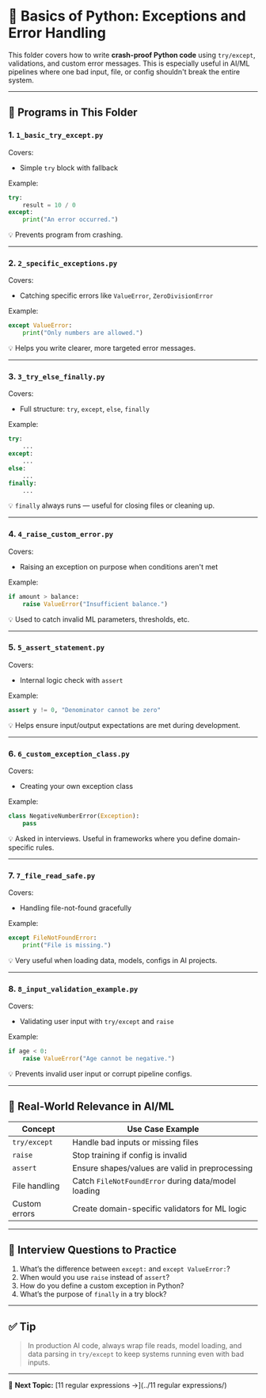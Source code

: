 # 🧠 Basics of Python: Exceptions and Error Handling

This folder covers how to write **crash-proof Python code** using `try/except`, validations, and custom error messages. This is especially useful in AI/ML pipelines where one bad input, file, or config shouldn't break the entire system.

---

## 📌 Programs in This Folder

### 1. `1_basic_try_except.py`

Covers:
- Simple `try` block with fallback

Example:
```python
try:
    result = 10 / 0
except:
    print("An error occurred.")
```

💡 Prevents program from crashing.

---

### 2. `2_specific_exceptions.py`

Covers:
- Catching specific errors like `ValueError`, `ZeroDivisionError`

Example:
```python
except ValueError:
    print("Only numbers are allowed.")
```

💡 Helps you write clearer, more targeted error messages.

---

### 3. `3_try_else_finally.py`

Covers:
- Full structure: `try`, `except`, `else`, `finally`

Example:
```python
try:
    ...
except:
    ...
else:
    ...
finally:
    ...
```

💡 `finally` always runs — useful for closing files or cleaning up.

---

### 4. `4_raise_custom_error.py`

Covers:
- Raising an exception on purpose when conditions aren't met

Example:
```python
if amount > balance:
    raise ValueError("Insufficient balance.")
```

💡 Used to catch invalid ML parameters, thresholds, etc.

---

### 5. `5_assert_statement.py`

Covers:
- Internal logic check with `assert`

Example:
```python
assert y != 0, "Denominator cannot be zero"
```

💡 Helps ensure input/output expectations are met during development.

---

### 6. `6_custom_exception_class.py`

Covers:
- Creating your own exception class

Example:
```python
class NegativeNumberError(Exception):
    pass
```

💡 Asked in interviews. Useful in frameworks where you define domain-specific rules.

---

### 7. `7_file_read_safe.py`

Covers:
- Handling file-not-found gracefully

Example:
```python
except FileNotFoundError:
    print("File is missing.")
```

💡 Very useful when loading data, models, configs in AI projects.

---

### 8. `8_input_validation_example.py`

Covers:
- Validating user input with `try/except` and `raise`

Example:
```python
if age < 0:
    raise ValueError("Age cannot be negative.")
```

💡 Prevents invalid user input or corrupt pipeline configs.

---

## 🎯 Real-World Relevance in AI/ML

| Concept         | Use Case Example |
|-----------------|------------------|
| `try/except`    | Handle bad inputs or missing files |
| `raise`         | Stop training if config is invalid |
| `assert`        | Ensure shapes/values are valid in preprocessing |
| File handling   | Catch `FileNotFoundError` during data/model loading |
| Custom errors   | Create domain-specific validators for ML logic |

---

## 🧠 Interview Questions to Practice

1. What’s the difference between `except:` and `except ValueError:`?
2. When would you use `raise` instead of `assert`?
3. How do you define a custom exception in Python?
4. What’s the purpose of `finally` in a try block?

---

## ✅ Tip

> In production AI code, always wrap file reads, model loading, and data parsing in `try/except` to keep systems running even with bad inputs.

---

📁 **Next Topic:** [11 regular expressions →](../11 regular expressions/)